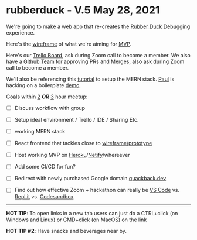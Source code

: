 # rubberduck - V.5 May 28, 2021

We're going to make a web app that re-creates the [Rubber Duck Debugging](https://en.wikipedia.org/wiki/Rubber_duck_debugging) experience.

Here's the [wireframe](https://www.figma.com/file/V01n0TKenJSTtXLmQXE8dU/Rubber-Duck-Debugging?node-id=5%3A90) of what we're aiming for [MVP](https://en.wikipedia.org/wiki/Minimum_viable_product).

Here's our [Trello Board](https://trello.com/b/b4Mqzw98/mern-rubber-duck-debug), ask during Zoom call to become a member.
We also have a [Github Team](https://github.com/orgs/freecodecampBarrie/teams/rubber_duckies/members) for approving PRs and Merges, also ask during Zoom call to become a member.

We'll also be referencing this [tutorial](https://dev.to/andrewbaisden/creating-mern-stack-applications-2020-4a44) to setup the MERN stack. [Paul](https://github.com/paulywill) is hacking on a boilerplate [demo](https://github.com/paulywill/anime-tracker).

Goals within [2](https://www.google.com/search?q=countdown+for+2+hours) _**OR**_ [3](https://www.google.com/search?q=countdown+for+3+hours) hour meetup:
- [ ] Discuss workflow with group
- [ ] Setup ideal environment / Trello / IDE / Sharing Etc.
- [ ] working MERN stack
- [ ] React frontend that tackles close to [wireframe/prototype](https://www.figma.com/file/V01n0TKenJSTtXLmQXE8dU/Rubber-Duck-Debugging?node-id=5%3A90)
- [ ] Host working MVP on [Heroku](https://www.heroku.com
)/[Netify](https://www.netlify.com/
)/whereever
- [ ] Add some CI/CD for fun?
- [ ] Redirect with newly purchased Google domain [quackback.dev](quackback.dev)
- [ ] Find out how effective Zoom + hackathon can really be [VS Code](https://code.visualstudio.com) vs. [Repl.it](repl.it) vs. [Codesandbox](https://codesandbox.io)


------
**HOT TIP**: To open links in a new tab users can just do a CTRL+click (on Windows and Linux) or CMD+click (on MacOS) on the link

**HOT TIP #2**: Have snacks and beverages near by.